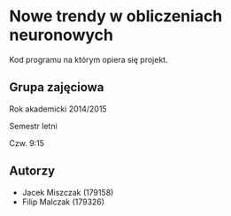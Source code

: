Nowe trendy w obliczeniach neuronowych
======================================

Kod programu na którym opiera się projekt.

Grupa zajęciowa
---------------

Rok akademicki 2014/2015

Semestr letni

Czw. 9:15

Autorzy
-------

* Jacek Miszczak (179158)
* Filip Malczak (179326)